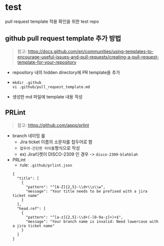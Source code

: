 # test
pull request template 적용 확인을 위한 test repo

## github pull request template 추가 방법
> 참고: https://docs.github.com/en/communities/using-templates-to-encourage-useful-issues-and-pull-requests/creating-a-pull-request-template-for-your-repository
- repository 내의 hidden directory에 PR template을 추가
- ``` 
  mkdir .github 
  vi .github/pull_request_template.md
  ```
- 생성한 md 파일에 template 내용 작성

## PRLint
> 참고: https://github.com/apps/prlint 
- branch 네이밍 룰
  - Jira ticket 이름의 소문자를 접두어로 함
  - `접두어-간단한 타이틀`형식으로 작성
  - ex) Jira티켓이 DISCO-2309 인 경우 -> `disco-2309-blahblah`
- PRLint
  - rule: `.github/prlint.json`
  ```
  {
    "title": [
      {
        "pattern": "^[A-Z]{2,5}-\\d+\\s\\w",
        "message": "Your title needs to be prefixed with a jira ticket name"
      }
    ],
    "head.ref": [
      {
        "pattern": "^[a-z]{2,5}-\\d+(-[0-9a-z]+)+$",
        "message": "Your branch name is invalid: Need lowercase with a jira ticket name"
      }
    ]
  }
  ```
  
